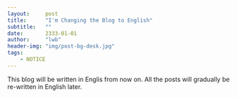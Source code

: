 ```yaml
---
layout:     post
title:      "I'm Changing the Blog to English"
subtitle:   ""
date:       2333-01-01
author:     "lwb"
header-img: "img/post-bg-desk.jpg"
tags:
    - NOTICE
---
```


This blog will be written in Englis from now on. 
All the posts will gradually be re-written in English later.

